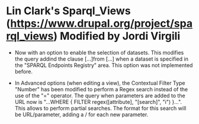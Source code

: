 Lin Clark's Sparql_Views (https://www.drupal.org/project/sparql_views)
Modified by Jordi Virgili
============

   * Now with an option to enable the selection of datasets. This modifies the query addind the clause [...]from <graph>[...] when a dataset is specified in the "SPARQL Endpoints Registry" area.
   This option was not implemented before.

   * In Advanced options (when editing a view), the Contextual Filter Type "Number" has been modified to perform a Regex search instead of the use of the "=" operator.
   The query when parameters are added to the URL now is "...WHERE { FILTER regex([attribute],  "[search]",  "i") }...".
   This allows to perform partial searches. The format for this search will be URL/parameter, adding a / for each new parameter.
